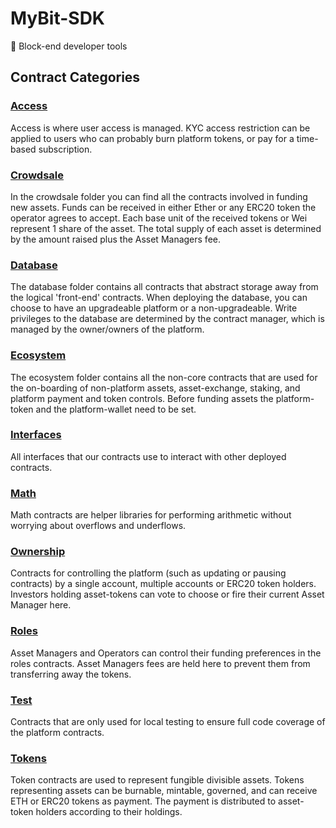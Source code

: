 # MyBit-SDK

:wrench: Block-end developer tools

## Contract Categories

### [Access](access)
Access is where user access is managed. KYC access restriction can be applied to users who can probably burn platform tokens, or pay for a time-based subscription.  

### [Crowdsale](crowdsale)
In the crowdsale folder you can find all the contracts involved in funding new assets. Funds can be received in either Ether or any ERC20 token the operator agrees to accept. Each base unit of the received tokens or Wei represent 1 share of the asset. The total supply of each asset is determined by the amount raised plus the Asset Managers fee.

### [Database](database)
The database folder contains all contracts that abstract storage away from the logical 'front-end' contracts. When deploying the database, you can choose to have an upgradeable platform or a non-upgradeable. Write privileges to the database are determined by the contract manager, which is managed by the owner/owners of the platform.

### [Ecosystem](ecosystem)
The ecosystem folder contains all the non-core contracts that are used for the on-boarding of non-platform assets, asset-exchange, staking, and platform payment and token controls. Before funding assets the platform-token and the platform-wallet need to be set.  

### [Interfaces](interfaces)
All interfaces that our contracts use to interact with other deployed contracts.

### [Math](math)
Math contracts are helper libraries for performing arithmetic without worrying about overflows and underflows.

### [Ownership](ownership)
Contracts for controlling the platform (such as updating or pausing contracts) by a single account, multiple accounts or ERC20 token holders. Investors holding asset-tokens can vote to choose or fire their current Asset Manager here.

### [Roles](roles)
Asset Managers and Operators can control their funding preferences in the roles contracts. Asset Managers fees are held here to prevent them from transferring away the tokens.

### [Test](test)
Contracts that are only used for local testing to ensure full code coverage of the platform contracts.

### [Tokens](tokens)
Token contracts are used to represent fungible divisible assets. Tokens representing assets can be burnable, mintable, governed, and can receive ETH or ERC20 tokens as payment. The payment is distributed to asset-token holders according to their holdings.
